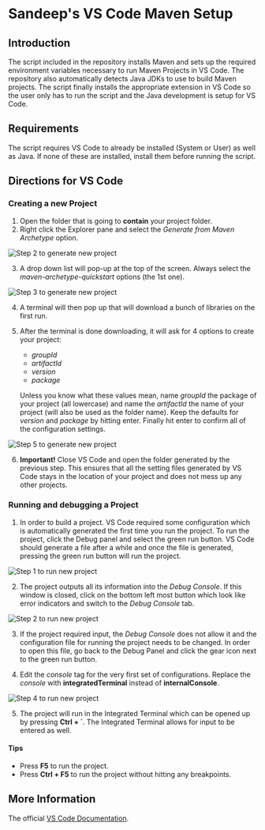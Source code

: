 # Sandeep's VS Code Maven Setup

## Introduction

The script included in the repository installs Maven and
sets up the required environment variables necessary to run
Maven Projects in VS Code. The repository also
automatically detects Java JDKs to use to build Maven
projects. The script finally installs the appropriate
extension in VS Code so the user only has to run the script
and the Java development is setup for VS Code.

## Requirements

The script requires VS Code to already be installed (System
or User) as well as Java. If none of these are installed,
install them before running the script.

## Directions for VS Code

### Creating a new Project

1. Open the folder that is going to **contain** your project
   folder.
2. Right click the Explorer pane and select the *Generate*
   *from Maven Archetype* option.

![Step 2 to generate new project](.\Images\step2.png)

3. A drop down list will pop-up at the top of the screen.
   Always select the *maven-archetype-quickstart* options
   (the 1st one).

![Step 3 to generate new project](.\Images\step3.png)

4. A terminal will then pop up that will download a bunch
   of libraries on the first run.

5. After the terminal is done downloading, it will ask for
   4 options to create your project:

   * *groupId*
   * *artifactId*
   * *version*
   * *package*
   
   Unless you know what these values mean, name
   *groupId* the package of your project (all
   lowercase) and name the *artifactId* the name
   of your project (will also be used as the
   folder name). Keep the defaults for *version*
   and *package* by hitting enter. Finally hit
   enter to confirm all of the configuration settings.

![Step 5 to generate new project](.\Images\step5.png)

6. **Important!** Close VS Code and open the
   folder generated by the previous step. This
   ensures that all the setting files generated
   by VS Code stays in the location of your
   project and does not mess up any other
   projects.

### Running and debugging a Project

1. In order to build a project. VS Code required some
   configuration which is automatically generated the first
   time you run the project. To run the project, click the
   Debug panel and select the green run button. VS Code
   should generate a file after a while and once the file
   is generated, pressing the green run button will run the
   project.

![Step 1 to run new project](.\Images\debug.png)

2. The project outputs all its information into the *Debug*
   *Console*. If this window is closed, click on the bottom
   left most button which look like error indicators and
   switch to the *Debug Console* tab.

![Step 2 to run new project](.\Images\debug2.png)

3. If the project required input, the *Debug Console* does
   not allow it and the configuration file for running the
   project needs to be changed. In order to open this file,
   go back to the Debug Panel and click the gear icon next
   to the green run button.

4. Edit the *console* tag for the very first set of
   configurations. Replace the *console* with
   **integratedTerminal** instead of **internalConsole**.

![Step 4 to run new project](.\Images\debug4.png)

5. The project will run in the Integrated Terminal which can
   be opened up by pressing **Ctrl + `**. The Integrated
   Terminal allows for input to be entered as well.

#### Tips

* Press **F5** to run the project.
* Press **Ctrl + F5** to run the project without hitting
    any breakpoints.

## More Information

The official [VS Code Documentation](https://code.visualstudio.com/docs).
